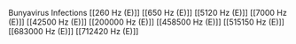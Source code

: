 Bunyavirus Infections
[[260 Hz (E)]]
[[650 Hz (E)]]
[[5120 Hz (E)]]
[[7000 Hz (E)]]
[[42500 Hz (E)]]
[[200000 Hz (E)]]
[[458500 Hz (E)]]
[[515150 Hz (E)]]
[[683000 Hz (E)]]
[[712420 Hz (E)]]